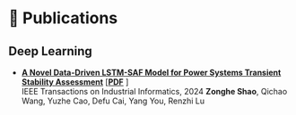 # 📑 Publications

<!-- <span style="color: gray">Note: The authors marked with "#" are equal contributors to the paper and their names are sorted in alphabetic order by last or first name, marked with "*" are corresponding authors.</span> -->

## Deep Learning
- [**A Novel Data-Driven LSTM-SAF Model for Power Systems Transient Stability Assessment**](https://ieeexplore.ieee.org/document/10495722) 
\[[**PDF**](https://ieeexplore.ieee.org/document/10495722) \]\
IEEE Transactions on Industrial Informatics, 2024
**Zonghe Shao**, Qichao Wang, Yuzhe Cao, Defu Cai, Yang You, Renzhi Lu

